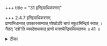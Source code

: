 +++
title = "31 इन्द्रियाधिकरणम्"

+++
2.4.7 इन्द्रियाधिकरणम्  
प्राणाभिधानात् उपकारसाम्यात् ष्येष्ठोऽपि चायं स्फुटमिन्द्रियं स्यात् ।  
नैतत् 'दशे'ति व्यपदेशभावात् प्राणो मनश्चेन्द्रियमित्यतश्च ॥ 41 ॥

<details><summary>टीका</summary>

2.4.7 इन्द्रियाधिकरणम् It is contended that the vital air प्राण along with sense - organs is denoted by the term प्राण That which is an instrument or that which is helpful to the soul is termed sense - organ. Therefore, प्राण too should be a sense - organ. This is criticized on this authority of the passage इन्द्रियानि दशैकं ca1 which clearly state that there are eleven indriya-s2 only and that vital air can not be a indriya. Notes : 1. BG., XIII.v 2. They are the five sense - organs of knowledge, the five organs of action and mind.
</details>

